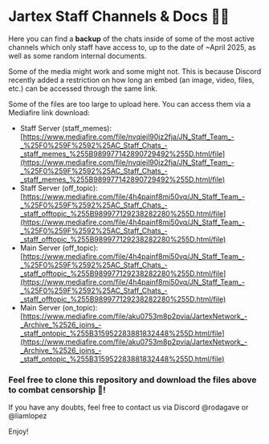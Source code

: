# Jartex Staff Channels & Docs 🙆‍♂️

Here you can find a **backup** of the chats inside of some of the most active channels which only staff have access to, up to the date of ~April 2025, as well as some random internal documents.

Some of the media might work and some might not. This is because Discord recently added a restriction on how long an embed (an image, video, files, etc.) can be accessed through the same link.

Some of the files are too large to upload here. You can access them via a Mediafire link download:
- Staff Server (staff_memes): [https://www.mediafire.com/file/nvqiejl90jz2fja/JN_Staff_Team_-_%25F0%259F%2592%25AC_Staff_Chats_-_staff_memes_%255B989977142890729492%255D.html/file](https://www.mediafire.com/file/nvqiejl90jz2fja/JN_Staff_Team_-_%25F0%259F%2592%25AC_Staff_Chats_-_staff_memes_%255B989977142890729492%255D.html/file)
- Staff Server (off_topic): [https://www.mediafire.com/file/4h4painf8mi50vq/JN_Staff_Team_-_%25F0%259F%2592%25AC_Staff_Chats_-_staff_offtopic_%255B989977129238282280%255D.html/file](https://www.mediafire.com/file/4h4painf8mi50vq/JN_Staff_Team_-_%25F0%259F%2592%25AC_Staff_Chats_-_staff_offtopic_%255B989977129238282280%255D.html/file)
- Main Server (off_topic): [https://www.mediafire.com/file/4h4painf8mi50vq/JN_Staff_Team_-_%25F0%259F%2592%25AC_Staff_Chats_-_staff_offtopic_%255B989977129238282280%255D.html/file](https://www.mediafire.com/file/4h4painf8mi50vq/JN_Staff_Team_-_%25F0%259F%2592%25AC_Staff_Chats_-_staff_offtopic_%255B989977129238282280%255D.html/file)
- Main Server (on_topic): [https://www.mediafire.com/file/aku0753m8p2pvia/JartexNetwork_-_Archive_%2526_joins_-_staff_ontopic_%255B315952283881832448%255D.html/file](https://www.mediafire.com/file/aku0753m8p2pvia/JartexNetwork_-_Archive_%2526_joins_-_staff_ontopic_%255B315952283881832448%255D.html/file)

### Feel free to clone this repository and download the files above to combat censorship 🐫!

If you have any doubts, feel free to contact us via Discord @rodagave or @liamlopez

Enjoy!
